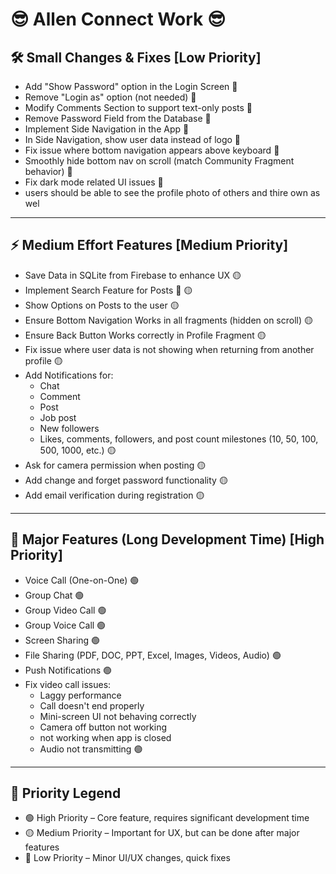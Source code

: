 # 😎 Allen Connect Work 😎

## 🛠️ Small Changes & Fixes [Low Priority]
- Add "Show Password" option in the Login Screen 🔵
- Remove "Login as" option (not needed) 🔵
- Modify Comments Section to support text-only posts 🔵
- Remove Password Field from the Database 🔵
- Implement Side Navigation in the App 🔵
- In Side Navigation, show user data instead of logo 🔵
- Fix issue where bottom navigation appears above keyboard 🔵
- Smoothly hide bottom nav on scroll (match Community Fragment behavior) 🔵
- Fix dark mode related UI issues 🔵
- users should be able to see the profile photo of others and thire own as wel

---

## ⚡ Medium Effort Features [Medium Priority]
- Save Data in SQLite from Firebase to enhance UX 🟡
- Implement Search Feature for Posts 🔎 🟡
- Show Options on Posts to the user 🟡
- Ensure Bottom Navigation Works in all fragments (hidden on scroll) 🟡
- Ensure Back Button Works correctly in Profile Fragment 🟡
- Fix issue where user data is not showing when returning from another profile 🟡
- Add Notifications for:
    - Chat
    - Comment
    - Post
    - Job post
    - New followers
    - Likes, comments, followers, and post count milestones (10, 50, 100, 500, 1000, etc.) 🟡
- Ask for camera permission when posting 🟡
- Add change and forget password functionality 🟡
- Add email verification during registration 🟡

---

## 🚀 Major Features (Long Development Time) [High Priority]
- Voice Call (One-on-One) 🟢
- Group Chat 🟢
- Group Video Call 🟢
- Group Voice Call 🟢
- Screen Sharing 🟢
- File Sharing (PDF, DOC, PPT, Excel, Images, Videos, Audio) 🟢
- Push Notifications 🟢
- Fix video call issues:
    - Laggy performance
    - Call doesn't end properly
    - Mini-screen UI not behaving correctly
    - Camera off button not working
    - not working when app is closed
    - Audio not transmitting 🟢

---

## 🔵 Priority Legend
- 🟢 High Priority – Core feature, requires significant development time
- 🟡 Medium Priority – Important for UX, but can be done after major features
- 🔵 Low Priority – Minor UI/UX changes, quick fixes  
